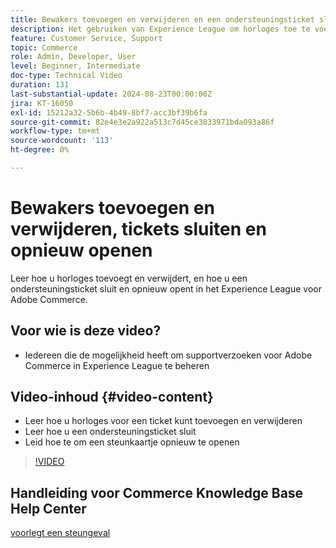 ```yaml
---
title: Bewakers toevoegen en verwijderen en een ondersteuningsticket sluiten en opnieuw openen
description: Het gebruiken van Experience League om horloges toe te voegen en te verwijderen en een steunkaartje te sluiten en opnieuw te openen
feature: Customer Service, Support
topic: Commerce
role: Admin, Developer, User
level: Beginner, Intermediate
doc-type: Technical Video
duration: 131
last-substantial-update: 2024-08-23T00:00:00Z
jira: KT-16050
exl-id: 15212a32-5b6b-4b49-8bf7-acc3bf39b6fa
source-git-commit: 82e4e3e2a922a513c7d45ce3833971bda093a86f
workflow-type: tm+mt
source-wordcount: '113'
ht-degree: 0%

---
```


# Bewakers toevoegen en verwijderen, tickets sluiten en opnieuw openen

Leer hoe u horloges toevoegt en verwijdert, en hoe u een ondersteuningsticket sluit en opnieuw opent in het Experience League voor Adobe Commerce.

## Voor wie is deze video?

* Iedereen die de mogelijkheid heeft om supportverzoeken voor Adobe Commerce in Experience League te beheren

## Video-inhoud {#video-content}

* Leer hoe u horloges voor een ticket kunt toevoegen en verwijderen
* Leer hoe u een ondersteuningsticket sluit
* Leid hoe te om een steunkaartje opnieuw te openen

>[!VIDEO](https://video.tv.adobe.com/v/3433082?learn=on)

## Handleiding voor Commerce Knowledge Base Help Center

[ voorlegt een steungeval ](https://experienceleague.adobe.com/nl/docs/commerce-knowledge-base/kb/help-center-guide/magento-help-center-user-guide#support-case)
